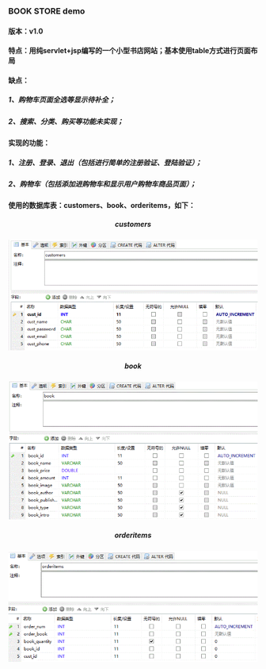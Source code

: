 <html>
	<head>
		<meta charset="utf-8">
	</head>
	<body>
		<h3>BOOK STORE demo</h3>
		<h4>版本：v1.0</h4>
		<h4>特点：用纯servlet+jsp编写的一个小型书店网站；基本使用table方式进行页面布局</h4>
		<h4>缺点：</h4>
		<h5>1、购物车页面全选等显示待补全；</h5>
		<h5>2、搜索、分类、购买等功能未实现；</h5>
		<h4>实现的功能：</h4>
		<h5>1、注册、登录、退出（包括进行简单的注册验证、登陆验证）；</h5>
		<h5>2、购物车（包括添加进购物车和显示用户购物车商品页面）；</h5>
		<h4>使用的数据库表：customers、book、orderitems，如下：</h4>
		<h5 align="center">customers</h5>
		<p align="center"><img alt="customers" src="images/customers.GIF"></p>
		<h5 align="center">book</h5>
		<p align="center"><img alt="customers" src="images/book.GIF"></p>
		<h5 align="center">orderitems</h5>
		<p align="center"><img alt="customers" src="images/orderitems.GIF"></p>	
	</body>
</html>